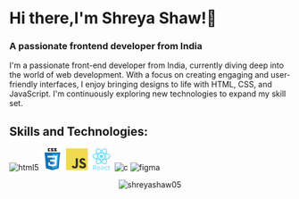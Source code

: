 <h1 align="left">Hi there,I'm Shreya Shaw!👋</h1>
<h3 align="left">A passionate frontend developer from India</h3>
<p>
    I'm a passionate front-end developer from India, currently diving deep into the world of web development. With a focus on creating engaging and user-friendly interfaces, I enjoy bringing designs to life with HTML, CSS, and JavaScript. I'm continuously exploring new technologies to expand my skill set.
</p>

## Skills and Technologies:
<p align="left"> 
   <img src="https://cdn.jsdelivr.net/gh/devicons/devicon@latest/icons/html5/html5-original.svg"  alt="html5" width="40" 
    height="40" />
    <img src="https://raw.githubusercontent.com/devicons/devicon/master/icons/css3/css3-original-wordmark.svg" alt="css3" 
    width="40" height="40"/>
    <img src="https://raw.githubusercontent.com/devicons/devicon/master/icons/javascript/javascript-original.svg" alt="javascript" width="40" height="40"/>
    <img src="https://raw.githubusercontent.com/devicons/devicon/master/icons/react/react-original-wordmark.svg" alt="react" width="40" height="40"/>
      <img src="https://cdn.jsdelivr.net/gh/devicons/devicon@latest/icons/c/c-original.svg" alt="c" width="40" height="40"/>
    <img src="https://www.vectorlogo.zone/logos/figma/figma-icon.svg" alt="figma" width="40" height="40"/> 
</p>

<p align="center">
  <img src="https://github-readme-streak-stats.herokuapp.com/?user=shreyashaw05&" alt="shreyashaw05" />
</p>

## 


